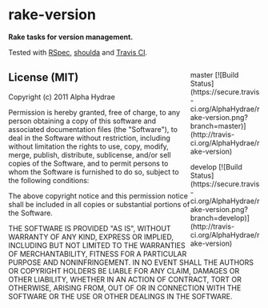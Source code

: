 # rake-version

**Rake tasks for version management.**

Tested with <a href="https://www.relishapp.com/rspec">RSpec</a>, <a href="https://github.com/thoughtbot/shoulda">shoulda</a> and <a href="http://travis-ci.org/#!/AlphaHydrae/rake-version">Travis CI</a>.

<div style="float:right;width:10em;">
  <p>master [![Build Status](https://secure.travis-ci.org/AlphaHydrae/rake-version.png?branch=master)](http://travis-ci.org/AlphaHydrae/rake-version)</p>
  <p>develop [![Build Status](https://secure.travis-ci.org/AlphaHydrae/rake-version.png?branch=develop)](http://travis-ci.org/AlphaHydrae/rake-version)</p>
</div>

## License (MIT)

Copyright (c) 2011 Alpha Hydrae

Permission is hereby granted, free of charge, to any person obtaining a copy of this software and associated documentation files (the "Software"), to deal in the Software without restriction, including without limitation the rights to use, copy, modify, merge, publish, distribute, sublicense, and/or sell copies of the Software, and to permit persons to whom the Software is furnished to do so, subject to the following conditions:

The above copyright notice and this permission notice shall be included in all copies or substantial portions of the Software.

THE SOFTWARE IS PROVIDED "AS IS", WITHOUT WARRANTY OF ANY KIND, EXPRESS OR IMPLIED, INCLUDING BUT NOT LIMITED TO THE WARRANTIES OF MERCHANTABILITY, FITNESS FOR A PARTICULAR PURPOSE AND NONINFRINGEMENT. IN NO EVENT SHALL THE AUTHORS OR COPYRIGHT HOLDERS BE LIABLE FOR ANY CLAIM, DAMAGES OR OTHER LIABILITY, WHETHER IN AN ACTION OF CONTRACT, TORT OR OTHERWISE, ARISING FROM, OUT OF OR IN CONNECTION WITH THE SOFTWARE OR THE USE OR OTHER DEALINGS IN THE SOFTWARE.
